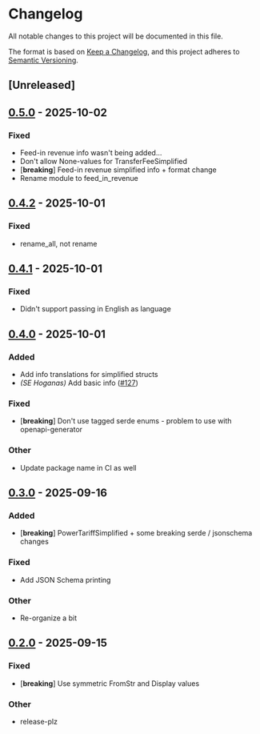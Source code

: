 # Changelog

All notable changes to this project will be documented in this file.

The format is based on [Keep a Changelog](https://keepachangelog.com/en/1.0.0/),
and this project adheres to [Semantic Versioning](https://semver.org/spec/v2.0.0.html).

## [Unreleased]

## [0.5.0](https://github.com/spotpilot/grid-tariffs/compare/grid-tariffs-v0.4.2...grid-tariffs-v0.5.0) - 2025-10-02

### Fixed

- Feed-in revenue info wasn't being added...
- Don't allow None-values for TransferFeeSimplified
- [**breaking**] Feed-in revenue simplified info + format change
- Rename module to feed_in_revenue

## [0.4.2](https://github.com/spotpilot/grid-tariffs/compare/grid-tariffs-v0.4.1...grid-tariffs-v0.4.2) - 2025-10-01

### Fixed

- rename_all, not rename

## [0.4.1](https://github.com/spotpilot/grid-tariffs/compare/grid-tariffs-v0.4.0...grid-tariffs-v0.4.1) - 2025-10-01

### Fixed

- Didn't support passing in English as language

## [0.4.0](https://github.com/spotpilot/grid-tariffs/compare/grid-tariffs-v0.3.0...grid-tariffs-v0.4.0) - 2025-10-01

### Added

- Add info translations for simplified structs
- *(SE Hoganas)* Add basic info ([#127](https://github.com/spotpilot/grid-tariffs/pull/127))

### Fixed

- [**breaking**] Don't use tagged serde enums - problem to use with openapi-generator

### Other

- Update package name in CI as well

## [0.3.0](https://github.com/spotpilot/grid-tariffs/compare/grid-tariffs-v0.2.0...grid-tariffs-v0.3.0) - 2025-09-16

### Added

- [**breaking**] PowerTariffSimplified + some breaking serde / jsonschema changes

### Fixed

- Add JSON Schema printing

### Other

- Re-organize a bit

## [0.2.0](https://github.com/spotpilot/grid-tariffs/compare/grid-tariffs-v0.1.0...grid-tariffs-v0.2.0) - 2025-09-15

### Fixed

- [**breaking**] Use symmetric FromStr and Display values

### Other

- release-plz
